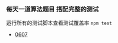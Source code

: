 ### 每天一道算法题目 搭配完整的测试

运行所有的测试脚本查看测试覆盖率
```npm test ```

* [0607](https://github.com/FreemenL/daily-algorithm/blob/master/0607/index.md)


